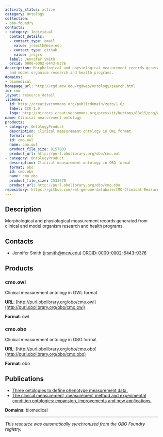 ```yaml
---
activity_status: active
category: Ontology
collection:
- obo-foundry
contacts:
- category: Individual
  contact_details:
  - contact_type: email
    value: jrsmith@mcw.edu
  - contact_type: github
    value: jrsjrs
  label: Jennifer Smith
  orcid: 0000-0002-6443-9376
description: Morphological and physiological measurement records generated from clinical
  and model organism research and health programs.
domains:
- biomedical
homepage_url: http://rgd.mcw.edu/rgdweb/ontology/search.html
id: cmo
layout: resource_detail
license:
  id: http://creativecommons.org/publicdomain/zero/1.0/
  label: CC0 1.0
  logo: http://mirrors.creativecommons.org/presskit/buttons/80x15/png/cc-zero.png
name: Clinical measurement ontology
products:
- category: OntologyProduct
  description: Clinical measurement ontology in OWL format
  format: owl
  id: cmo.owl
  name: cmo.owl
  product_file_size: 9157603
  product_url: http://purl.obolibrary.org/obo/cmo.owl
- category: OntologyProduct
  description: Clinical measurement ontology in OBO format
  format: obo
  id: cmo.obo
  name: cmo.obo
  product_file_size: 2533670
  product_url: http://purl.obolibrary.org/obo/cmo.obo
repository: https://github.com/rat-genome-database/CMO-Clinical-Measurement-Ontology
---
```

## Description

Morphological and physiological measurement records generated from clinical and model organism research and health programs.

## Contacts

- Jennifer Smith (jrsmith@mcw.edu) [ORCID: 0000-0002-6443-9376](https://orcid.org/0000-0002-6443-9376)

## Products

### cmo.owl

Clinical measurement ontology in OWL format

**URL**: [http://purl.obolibrary.org/obo/cmo.owl](http://purl.obolibrary.org/obo/cmo.owl)

**Format**: owl

### cmo.obo

Clinical measurement ontology in OBO format

**URL**: [http://purl.obolibrary.org/obo/cmo.obo](http://purl.obolibrary.org/obo/cmo.obo)

**Format**: obo

## Publications

- [Three ontologies to define phenotype measurement data.](https://www.ncbi.nlm.nih.gov/pubmed/22654893)
- [The clinical measurement, measurement method and experimental condition ontologies: expansion, improvements and new applications.](https://www.ncbi.nlm.nih.gov/pubmed/24103152)

**Domains**: biomedical

---

*This resource was automatically synchronized from the OBO Foundry registry.*